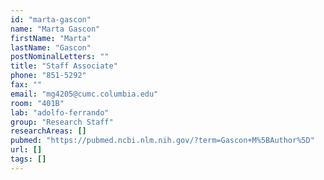```yaml
---
id: "marta-gascon"
name: "Marta Gascon"
firstName: "Marta"
lastName: "Gascon"
postNominalLetters: ""
title: "Staff Associate"
phone: "851-5292"
fax: ""
email: "mg4205@cumc.columbia.edu"
room: "401B"
lab: "adolfo-ferrando"
group: "Research Staff"
researchAreas: []
pubmed: "https://pubmed.ncbi.nlm.nih.gov/?term=Gascon+M%5BAuthor%5D"
url: []
tags: []
---
```

